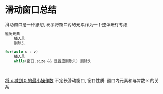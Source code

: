 # 滑动窗口总结

滑动窗口是一种思想, 表示将窗口内的元素作为一个整体进行考虑

```C++
遍历元素
    插入尾
    删除头
    
for(auto x : v)
    插入尾
    while(窗口.size && 是否应删除头) 删除头
```



$~$

[将 x 减到 0 的最小操作数](https://leetcode-cn.com/problems/minimum-operations-to-reduce-x-to-zero/)	不定长滑动窗口, 窗口性质: 窗口内元素和与常数 k 的关系